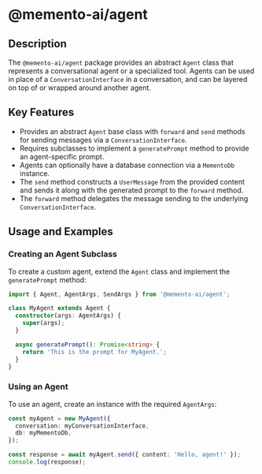# @memento-ai/agent

## Description
The `@memento-ai/agent` package provides an abstract `Agent` class that represents a conversational agent or a specialized tool. Agents can be used in place of a `ConversationInterface` in a conversation, and can be layered on top of or wrapped around another agent.

## Key Features
- Provides an abstract `Agent` base class with `forward` and `send` methods for sending messages via a `ConversationInterface`.
- Requires subclasses to implement a `generatePrompt` method to provide an agent-specific prompt.
- Agents can optionally have a database connection via a `MementoDb` instance.
- The `send` method constructs a `UserMessage` from the provided content and sends it along with the generated prompt to the `forward` method.
- The `forward` method delegates the message sending to the underlying `ConversationInterface`.

## Usage and Examples

### Creating an Agent Subclass
To create a custom agent, extend the `Agent` class and implement the `generatePrompt` method:

```typescript
import { Agent, AgentArgs, SendArgs } from '@memento-ai/agent';

class MyAgent extends Agent {
  constructor(args: AgentArgs) {
    super(args);
  }

  async generatePrompt(): Promise<string> {
    return 'This is the prompt for MyAgent.';
  }
}
```

### Using an Agent
To use an agent, create an instance with the required `AgentArgs`:

```typescript
const myAgent = new MyAgent({
  conversation: myConversationInterface,
  db: myMementoDb,
});

const response = await myAgent.send({ content: 'Hello, agent!' });
console.log(response);
```
